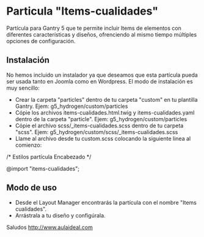 # Particula "Items-cualidades"

Partícula para Gantry 5 que te permite incluir Items de elementos con diferentes características y diseños, ofrenciendo al mismo tiempo múltiples opciones de configuración.

Instalación
-----------
No hemos incluido un instalador ya que deseamos que esta partícula pueda ser usada tanto en Joomla como en Wordpress. 
El modo de instalación es muy sencillo:

+ Crear la carpeta "particles" dentro de tu carpeta "custom" en tu plantilla Gantry. Ejem: g5_hydrogen/custom/particles
+ Cópie los archivos items-cualidades.html.twig y items-cualidades.yaml dentro de la carpeta "particle". Ejem: g5_hydrogen/custom/particles
+ Cópie el archivo scss/_items-cualidades.scss dentro de tu carpeta "scss". Ejem: g5_hydrogen/custom/scss/_items-cualidades.scss
+ Llame al archivo desde tu custom.scss colocando la siguiente linea al comienzo: 
  
/* Estilos partícula Encabezado */
  
  @import "items-cualidades";

Modo de uso
-----------
+ Desde el Layout Manager encontrarás la partícula con el nombre "Items cualidades". 
+ Arrástrala a tu  diseño y configúrala.

Saludos
http://www.aulaideal.com

